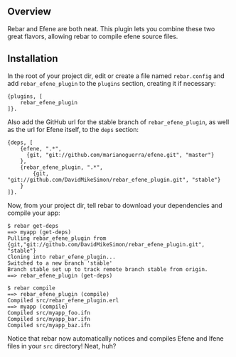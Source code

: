## Overview

Rebar and Efene are both neat. This plugin lets you combine these two great
flavors, allowing rebar to compile efene source files.

## Installation

In the root of your project dir, edit or create a file named `rebar.config`
and add `rebar_efene_plugin` to the `plugins` section, creating it if
necessary:

    {plugins, [
        rebar_efene_plugin
    ]}.

Also add the GitHub url for the stable branch of `rebar_efene_plugin`, as
well as the url for Efene itself, to the `deps` section:

    {deps, [
        {efene, ".*",
          {git, "git://github.com/marianoguerra/efene.git", "master"}
        },
        {rebar_efene_plugin, ".*",
            {git, "git://github.com/DavidMikeSimon/rebar_efene_plugin.git", "stable"}
        }
    ]}.

Now, from your project dir, tell rebar to download your dependencies and compile
your app:

    $ rebar get-deps
    ==> myapp (get-deps)
    Pulling rebar_efene_plugin from {git,"git://github.com/DavidMikeSimon/rebar_efene_plugin.git", "stable"}
    Cloning into rebar_efene_plugin...
    Switched to a new branch 'stable'
    Branch stable set up to track remote branch stable from origin.
    ==> rebar_efene_plugin (get-deps)

    $ rebar compile
    ==> rebar_efene_plugin (compile)
    Compiled src/rebar_efene_plugin.erl
    ==> myapp (compile)
    Compiled src/myapp_foo.ifn
    Compiled src/myapp_bar.ifn
    Compiled src/myapp_baz.ifn

Notice that rebar now automatically notices and compiles Efene and Ifene
files in your `src` directory! Neat, huh?
